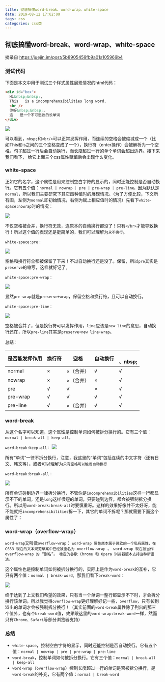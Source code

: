 ```yaml
---
title: 彻底搞懂word-break、word-wrap、white-space
date: 2019-08-12 17:02:00
tags: css
categories: css类
---
```



## 彻底搞懂word-break、word-wrap、white-space

摘录自 https://juejin.im/post/5b8905456fb9a01a105966b4 

### 测试代码

下面是本文中用于测试三个样式属性展现情况的html代码：

```html
<div id="box">
  Hi&nbsp;&nbsp;,
  This   is a incomprehensibilities long word.
  <br />
  你好&nbsp;&nbsp;，
  这   是一个不可思议的长单词
</div>
```

<img src="https://user-gold-cdn.xitu.io/2018/8/31/1658f3d4c0eb8c15?imageView2/0/w/1280/h/960/format/webp/ignore-error/1" />

可以看到，`nbsp;`和`<br/>`可以正常发挥作用，而连续的空格会被缩减成一个（比如This和is之间的三个空格变成了一个），换行符（enter操作）会被解析为一个空格。句子超过一行后会自动换行，而长度超过一行的单个单词会超出边界。接下来我们看下， 给它上面三个css属性赋值后会出现什么变化。

### white-space

正如它的名字，这个属性是用来控制空白字符的显示的，同时还能控制是否自动换行。它有五个值：`normal | nowrap | pre | pre-wrap | pre-line。`因为默认是`normal`，所以我们主要研究下其它四种值时的展现情况。（为了方便比较，下文所有图，左侧为`normal`即初始情况，右侧为赋上相应值时的情况）先看下`white-space:nowrap`时的情况：

<img src="https://user-gold-cdn.xitu.io/2018/8/31/1658f3d4c013f93e?imageView2/0/w/1280/h/960/format/webp/ignore-error/1" />

不仅空格被合并，换行符无效，连原本的自动换行都没了！只有`</br>`才能导致换行！所以这个值的表现还是挺简单的，我们可以理解为`永不换行`。


`white-space:pre：`

<img src="https://user-gold-cdn.xitu.io/2018/8/31/1658f3d4bc86630a?imageView2/0/w/1280/h/960/format/webp/ignore-error/1" />

空格和换行符全都被保留了下来！不过自动换行还是没了。保留，所以`pre`其实是`preserve`的缩写，这样就好记了。

`white-space:pre-wrap：`

<img src="https://user-gold-cdn.xitu.io/2018/8/31/1658f3d4bdce8cfc?imageView2/0/w/1280/h/960/format/webp/ignore-error/1" />

显然`pre-wrap`就是`preserve+wrap`，保留空格和换行符，且可以自动换行。

`white-space:pre-line：`

<img src="https://user-gold-cdn.xitu.io/2018/8/31/1658f3d4b92f14ef?imageView2/0/w/1280/h/960/format/webp/ignore-error/1" />

空格被合并了，但是换行符可以发挥作用，`line`应该是`new line`的意思，自动换行还在，所以`pre-line`其实是`preserve+new line+wrap`。

总结：

是否能发挥作用|换行符|空格|自动换行|</br>、nbsp;
-|-|-|-|-
normal|×|×（合并）|√|√
nowrap|×|×（合并）|×|√
pre|√|√|×|√
pre-wrap|√|√|√|√
pre-line|√|×（合并）|√|√

### word-break

从这个名字可以知道，这个属性是控制单词如何被拆分换行的。它有三个值：`normal | break-all | keep-all。`

`word-break:keep-all：`
<img src="https://user-gold-cdn.xitu.io/2018/8/31/1658f3d4b948a69c?imageView2/0/w/1280/h/960/format/webp/ignore-error/1" />

所有“单词”一律不拆分换行，注意，我这里的“单词”包括连续的中文字符（还有日文、韩文等），或者可以理解为`只有空格可以触发自动换行`

`word-break:break-all：`

<img src="https://user-gold-cdn.xitu.io/2018/8/31/1658f3d556a7e0a2?imageView2/0/w/1280/h/960/format/webp/ignore-error/1" />

所有单词碰到边界一律拆分换行，不管你是`incomprehensibilities`这样一行都显示不下的单词，还是`long`这样很短的单词，只要碰到边界，都会被强制拆分换行。所以用`word-break:break-all`时要慎重呀。这样的效果好像并不太好呀，能不能就把`incomprehensibilities`拆一下，其它的单词不拆呢？那就需要下面这个属性了：

### word-wrap（overflow-wrap）

`word-wrap`又叫做`overflow-wrap`：
`word-wrap 属性原本属于微软的一个私有属性，在 CSS3 现在的文本规范草案中已经被重名为 overflow-wrap 。 word-wrap 现在被当作 overflow-wrap 的 “别名”。 稳定的谷歌 Chrome 和 Opera 浏览器版本支持这种新语法。`

这个属性也是控制单词如何被拆分换行的，实际上是作为`word-break`的互补，它只有两个值：`normal | break-word`，那我们看下`break-word：`

<img src="https://user-gold-cdn.xitu.io/2018/8/31/1658f3d571f68587?imageView2/0/w/1280/h/960/format/webp/ignore-error/1" />

终于达到了上文我们希望的效果，只有当一个单词一整行都显示不下时，才会拆分换行该单词。所以我觉得`overflow-wrap`更好理解好记一些，`overflow`，只有长到溢出的单词才会被强制拆分换行！（其实前面的`word-break`属性除了列出的那三个值外，也有个`break-word`值，效果跟这里的`word-wrap:break-word`一样，然而只有`Chrome、Safari`等部分浏览器支持）

### 总结

* `white-space`，控制空白字符的显示，同时还能控制是否自动换行。它有五个值：`normal | nowrap | pre | pre-wrap | pre-line`
* `word-break`，控制单词如何被拆分换行。它有三个值：`normal | break-all | keep-all`
* `word-wrap`（`overflow-wrap`）控制长度超过一行的单词是否被拆分换行，是`word-break`的补充，它有两个值：`normal | break-word`


